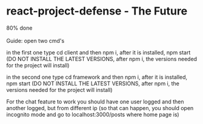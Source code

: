 # react-project-defense - The Future
80% done
<br></br>
Guide: 
open two cmd's 

in the first one type cd client and then npm i, after it is installed, npm start (DO NOT INSTALL THE LATEST VERSIONS, after npm i, the versions needed for the project will install)

in the second one type cd framework and then npm i, after it is installed, npm start (DO NOT INSTALL THE LATEST VERSIONS, after npm i, the versions needed for the project will install)


For the chat feature to work you should have one user logged and then another logged, but from different ip (so that can happen, you should open incognito mode and go to localhost:3000/posts where home page is)
